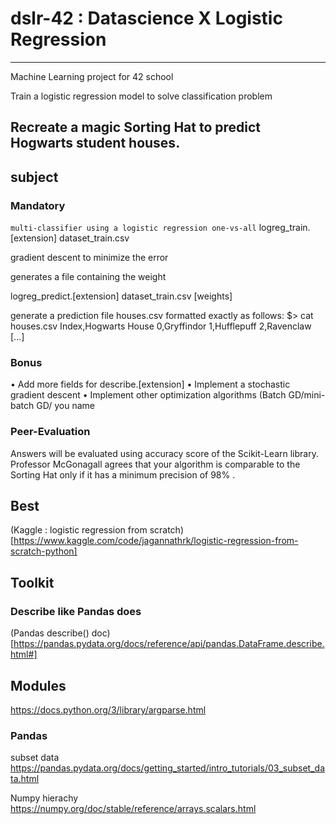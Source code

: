 # dslr-42 : Datascience X Logistic Regression

---

Machine Learning project for 42 school

Train a logistic regression model to solve classification problem

Recreate a magic Sorting Hat to predict Hogwarts student houses.
---

## subject

### Mandatory

```multi-classifier using a logistic regression one-vs-all```
logreg_train.[extension] dataset_train.csv

gradient descent to minimize the error

generates a file
containing the weight

 logreg_predict.[extension] dataset_train.csv [weights]

 generate a prediction file houses.csv formatted exactly as follows:
$> cat houses.csv
Index,Hogwarts House
0,Gryffindor
1,Hufflepuff
2,Ravenclaw
[...]

### Bonus

• Add more fields for describe.[extension]
• Implement a stochastic gradient descent
• Implement other optimization algorithms (Batch GD/mini-batch GD/ you name

### Peer-Evaluation

Answers will be evaluated using accuracy score of the Scikit-Learn library. Professor
McGonagall agrees that your algorithm is comparable to the Sorting Hat only if it has a
minimum precision of 98% .

## Best

(Kaggle : logistic regression from scratch)[https://www.kaggle.com/code/jagannathrk/logistic-regression-from-scratch-python]

## Toolkit

### Describe like Pandas does

(Pandas describe() doc)[https://pandas.pydata.org/docs/reference/api/pandas.DataFrame.describe.html#]


## Modules

https://docs.python.org/3/library/argparse.html

### Pandas

subset data https://pandas.pydata.org/docs/getting_started/intro_tutorials/03_subset_data.html

Numpy hierachy https://numpy.org/doc/stable/reference/arrays.scalars.html
